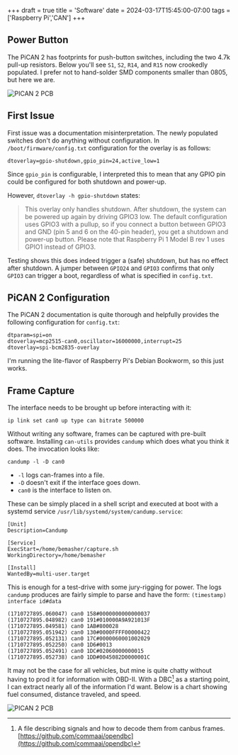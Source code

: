 +++
draft = true
title = 'Software'
date = 2024-03-17T15:45:00-07:00
tags = ['Raspberry Pi','CAN']
+++

## Power Button

The PiCAN 2 has footprints for push-button switches, including the two 4.7k pull-up resistors. Below you'll see `S1`, `S2`, `R14`, and `R15` now crookedly populated. I prefer not to hand-solder SMD components smaller than 0805, but here we are.

![PICAN 2 PCB](../images/solder.webp "PiCAN 2 PCB")

## First Issue

First issue was a documentation misinterpretation. The newly populated switches don't do anything without configuration. In `/boot/firmware/config.txt` configuration for the overlay is as follows:

    dtoverlay=gpio-shutdown,gpio_pin=24,active_low=1

Since `gpio_pin` is configurable, I interpreted this to mean that any GPIO pin could be configured for both shutdown and power-up.

However, `dtoverlay -h gpio-shutdown` states:

 > This overlay only handles shutdown. After shutdown, the system can be powered up again by driving GPIO3 low. The default configuration uses GPIO3 with a pullup, so if you connect a button between GPIO3 and GND (pin 5 and 6 on the 40-pin header), you get a shutdown and power-up button. Please note that Raspberry Pi 1 Model B rev 1 uses GPIO1 instead of GPIO3.

Testing shows this does indeed trigger a (safe) shutdown, but has no effect after shutdown. A jumper between `GPIO24` and `GPIO3` confirms that only `GPIO3` can trigger a boot, regardless of what is specified in `config.txt`.

## PiCAN 2 Configuration

The PiCAN 2 documentation is quite thorough and helpfully provides the following configuration for `config.txt`:

    dtparam=spi=on
    dtoverlay=mcp2515-can0,oscillator=16000000,interrupt=25
    dtoverlay=spi-bcm2835-overlay

I'm running the lite-flavor of Raspberry Pi's Debian Bookworm, so this just works.

## Frame Capture

The interface needs to be brought up before interacting with it:

    ip link set can0 up type can bitrate 500000

Without writing any software, frames can be captured with pre-built software. Installing `can-utils` provides `candump` which does what you think it does. The invocation looks like:

    candump -l -D can0

 * `-l` logs can-frames into a file.
 * `-D` doesn't exit if the interface goes down.
 * `can0` is the interface to listen on.

These can be simply placed in a shell script and executed at boot with a systemd service `/usr/lib/systemd/system/candump.service`:

    [Unit]
    Description=Candump

    [Service]
    ExecStart=/home/bemasher/capture.sh
    WorkingDirectory=/home/bemasher

    [Install]
    WantedBy=multi-user.target

This is enough for a test-drive with some jury-rigging for power. The logs `candump` produces are fairly simple to parse and have the form: `(timestamp) interface id#data`

    (1710727895.060047) can0 158#0000000000000037
    (1710727895.048982) can0 191#010000A9A921013F
    (1710727895.049581) can0 1AB#800028
    (1710727895.051942) can0 130#0000FFFF00000422
    (1710727895.052131) can0 17C#0000060001002029
    (1710727895.052250) can0 1D6#0013
    (1710727895.052491) can0 1DC#02060000000015
    (1710727895.052738) can0 1DD#0045082D0000001C

It may not be the case for all vehicles, but mine is quite chatty without having to prod it for information with OBD-II. With a DBC[^DBC] as a starting point, I can extract nearly all of the information I'd want. Below is a chart showing fuel consumed, distance traveled, and speed.

![PICAN 2 PCB](../images/trip_log.svg "PiCAN 2 PCB")

[^DBC]: A file describing signals and how to decode them from canbus frames. [https://github.com/commaai/opendbc](https://github.com/commaai/opendbc)
